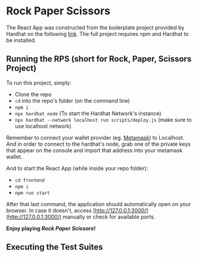 # Rock Paper Scissors

The React App was constructed from the boilerplate project provided by Hardhat on the following [link](https://hardhat.org/tutorial/boilerplate-project).
The full project requires npm and Hardhat to be installed.

## Running the RPS (short for Rock, Paper, Scissors Project)

To run this project, simply:
- Clone the repo
- `cd` into the repo's folder (on the command line)
- `npm i`
- `npx hardhat node` (To start the Hardhat Network's instance)
- `npx hardhat --network localhost run scripts/deploy.js` (make sure to use localhost network)


Remember to connect your wallet provider (eg. [Metamask](https://metamask.io/)) to Localhost. And in order to connect to the hardhat's node, grab one of the private keys that appear on the console and import that address into your metamask wallet.

And to start the React App (while inside your repo folder):
- `cd frontend`
- `npm i`
- `npm run start`

After that last command, the application should automatically open on your browser. In case it doesn't, access [http://127.0.0.1:3000/](http://127.0.0.1:3000/) manually or check for available ports.

**Enjoy playing _Rock Paper Scissors_!**

## Executing the Test Suites
